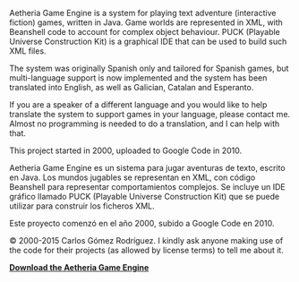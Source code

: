 Aetheria Game Engine is a system for playing text adventure (interactive fiction) games, written in Java. Game worlds are represented in XML, with Beanshell code to account for complex object behaviour. PUCK (Playable Universe Construction Kit) is a graphical IDE that can be used to build such XML files.

The system was originally Spanish only and tailored for Spanish games, but multi-language support is now implemented and the system has been translated into English, as well as Galician, Catalan and Esperanto.

If you are a speaker of a different language and you would like to help translate the system to support games in your language, please contact me. Almost no programming is needed to do a translation, and I can help with that.

This project started in 2000, uploaded to Google Code in 2010.

Aetheria Game Engine es un sistema para jugar aventuras de texto, escrito en Java. Los mundos jugables se representan en XML, con código Beanshell para representar comportamientos complejos. Se incluye un IDE gráfico llamado PUCK (Playable Universe Construction Kit) que se puede utilizar para construir los ficheros XML.

Este proyecto comenzó en el año 2000, subido a Google Code en 2010.

© 2000-2015 Carlos Gómez Rodríguez. I kindly ask anyone making use of the code for their projects (as allowed by license terms) to tell me about it.

**[Download the Aetheria Game Engine](http://code.google.com/p/aetheria/wiki/Downloads)**